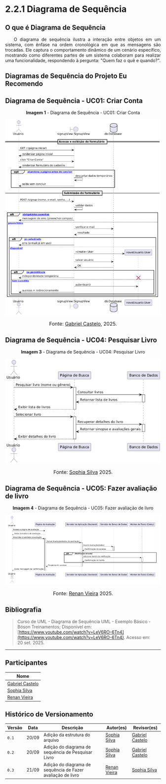 # 2.2.1 Diagrama de Sequência

## O que é Diagrama de Sequência

<p align="justify"> &emsp;&emsp;O diagrama de sequência ilustra a interação entre objetos em um sistema, com ênfase na ordem cronológica em que as mensagens são trocadas. Ele captura o comportamento dinâmico de um cenário específico, mostrando como diferentes partes de um sistema colaboram para realizar uma funcionalidade, respondendo à pergunta: "Quem faz o quê e quando?".</p>

## Diagramas de Sequência do Projeto Eu Recomendo

## Diagrama de Sequência - UC01: Criar Conta
<p style="text-align: center"><b>Imagem 1</b> - Diagrama de Sequência - UC01: Criar Conta  </p>

![Diagrama de Sequência 3 - UC01: Criar conta](./assets/SequenciaCriarConta.png)

<font size="3"><p style="text-align: center">Fonte: [Gabriel Castelo](https://github.com/GabrielCastelo-31), 2025.</p></font>

## Diagrama de Sequência - UC04: Pesquisar Livro
<p style="text-align: center"><b>Imagem 3</b> - Diagrama de Sequência - UC04: Pesquisar Livro  </p>

![Diagrama de Sequência - UC04: Pesquisar Livro](./assets/SequenciaPesquisarLivro.png)

<font size="3"><p style="text-align: center">Fonte: [Sophia Silva](https://github.com/Sophiassilva) 2025.</p></font>

## Diagrama de Sequência - UC05: Fazer avaliação de livro
<p style="text-align: center"><b>Imagem 4</b> - Diagrama de Sequência - UC05: Fazer avaliação de livro  </p>

![Diagrama de Sequência - UC05: Fazer avaliação de livro ](./assets/FazerAvaliacao.png)

<font size="3"><p style="text-align: center">Fonte: [Renan Vieira](https://github.com/R-enanVieira) 2025.</p></font>


## Bibliografia

> Curso de UML - Diagrama de Sequência UML - Exemplo Básico - Bóson Treinamentos; Disponível em: [https://www.youtube.com/watch?v=LeV6RO-6Tn4](https://www.youtube.com/watch?v=LeV6RO-6Tn4). Acesso em: 20 set. 2025.

---

## Participantes

| Nome                      |
|---------------------------|
| [Gabriel Castelo](https://github.com/GabrielCastelo-31)|
| [Sophia Silva](https://github.com/Sophiassilva)   |
| [Renan Vieira](https://github.com/R-enanVieira) |


## Histórico de Versionamento

| Versão | Data  | Descrição | Autor(es) | Revisor(es) |
|--------|-------|-----------|-----------|-------------|
|  `0.1` | 20/09 | Adição da estrutura do arquivo | [Sophia Silva](https://github.com/Sophiassilva)  | [Gabriel Castelo](https://github.com/GabrielCastelo-31) |
|  `0.2` | 20/09 | Adição do diagrama de sequência de Pesquisar Livro | [Sophia Silva](https://github.com/Sophiassilva)  | [Gabriel Castelo](https://github.com/GabrielCastelo-31) |
|  `0.3` | 21/09 | Adição do diagrama de sequência de Fazer avaliação de livro | [Renan Vieira](https://github.com/R-enanVieira)  | [Sophia Silva](https://github.com/Sophiassilva) |
